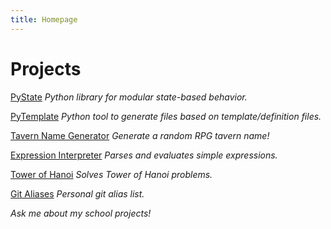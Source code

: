 ```yaml
---
title: Homepage
---
```


# Projects

[PyState](PyState)
_Python library for modular state-based behavior._

[PyTemplate](PyTemplate)
_Python tool to generate files based on template/definition files._

[Tavern Name Generator](TavernNameGen)
_Generate a random RPG tavern name!_

[Expression Interpreter](https://github.com/JHaller27/ExpressionInterpreter)
_Parses and evaluates simple expressions._

[Tower of Hanoi](https://github.com/JHaller27/TowerOfHanoi-Python)
_Solves Tower of Hanoi problems._

[Git Aliases](https://github.com/JHaller27/git-config)
_Personal git alias list._


_Ask me about my school projects!_
